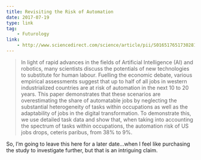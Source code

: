 ```yaml
---
title: Revisiting the Risk of Automation
date: 2017-07-19
type: link
tag:
    - Futurology
link:
    - http://www.sciencedirect.com/science/article/pii/S0165176517302811
---
```

> In light of rapid advances in the fields of Artificial Intelligence (AI) and robotics, many scientists discuss the potentials of new technologies to substitute for human labour. Fuelling the economic debate, various empirical assessments suggest that up to half of all jobs in western industrialized countries are at risk of automation in the next 10 to 20 years. This paper demonstrates that these scenarios are overestimating the share of automatable jobs by neglecting the substantial heterogeneity of tasks within occupations as well as the adaptability of jobs in the digital transformation. To demonstrate this, we use detailed task data and show that, when taking into accounting the spectrum of tasks within occupations, the automation risk of US jobs drops, ceteris paribus, from 38% to 9%.

So, I’m going to leave this here for a later date…when I feel like purchasing the study to investigate further, but that is an intriguing claim.
